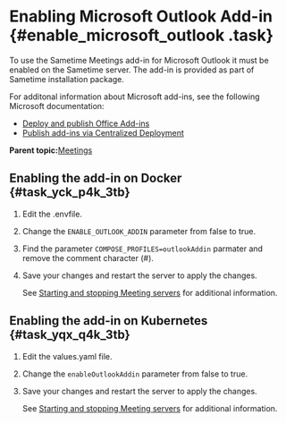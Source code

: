 # Enabling Microsoft Outlook Add-in {#enable_microsoft_outlook .task}

To use the Sametime Meetings add-in for Microsoft Outlook it must be enabled on the Sametime server. The add-in is provided as part of Sametime installation package.

For additonal information about Microsoft add-ins, see the following Microsoft documentation:

-   [Deploy and publish Office Add-ins](https://docs.microsoft.com/en-us/office/dev/add-ins/publish/publish)
-   [Publish add-ins via Centralized Deployment](https://docs.microsoft.com/en-us/office/dev/add-ins/publish/centralized-deployment)

**Parent topic:**[Meetings](meetings_configuring.md)

## Enabling the add-in on Docker {#task_yck_p4k_3tb}

1.  Edit the .envfile.

2.  Change the `ENABLE_OUTLOOK_ADDIN` parameter from false to true.

3.  Find the parameter `COMPOSE_PROFILES=outlookAddin` parmater and remove the comment character \(\#\).

4.  Save your changes and restart the server to apply the changes.

    See [Starting and stopping Meeting servers](starting_and_stopping_meeting_servers.md) for additional information.


## Enabling the add-in on Kubernetes {#task_yqx_q4k_3tb}

1.  Edit the values.yaml file.

2.  Change the `enableOutlookAddin` parameter from false to true.

3.  Save your changes and restart the server to apply the changes.

    See [Starting and stopping Meeting servers](starting_and_stopping_meeting_servers.md) for additional information.


